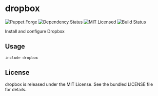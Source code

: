 dropbox
==============

[![Puppet Forge](https://img.shields.io/puppetforge/v/halyard/dropbox.svg)](https://forge.puppetlabs.com/halyard/dropbox)
[![Dependency Status](https://img.shields.io/gemnasium/halyard/puppet-dropbox.svg)](https://gemnasium.com/halyard/puppet-dropbox)
[![MIT Licensed](https://img.shields.io/badge/license-MIT-green.svg)](https://tldrlegal.com/license/mit-license)
[![Build Status](https://img.shields.io/circleci/project/halyard/puppet-dropbox.svg)](https://circleci.com/gh/halyard/puppet-dropbox)

Install and configure Dropbox

## Usage

```puppet
include dropbox
```

## License

dropbox is released under the MIT License. See the bundled LICENSE file for details.

